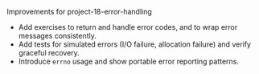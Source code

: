 Improvements for project-18-error-handling

- Add exercises to return and handle error codes, and to wrap error messages consistently.
- Add tests for simulated errors (I/O failure, allocation failure) and verify graceful recovery.
- Introduce `errno` usage and show portable error reporting patterns.
